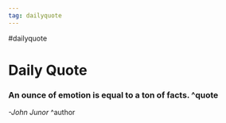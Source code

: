 ```yaml
---
tag: dailyquote
---
```


#dailyquote

# Daily Quote

### An ounce of emotion is equal to a ton of facts. ^quote
*-John Junor* ^author
